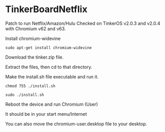 # TinkerBoardNetflix
Patch to run Netflix/Amazon/Hulu
Checked on TinkerOS v2.0.3 and v2.0.4 with Chromium v62 and v63.

Install chromium-widevine

`sudo apt-get install chromium-widevine` 

Download the tinker.zip file.

Extract the files, then cd to that directory.

Make the install.sh file executable and run it.

`chmod 755 ./install.sh`

`sudo ./install.sh`

Reboot the device and run Chromium (User)

It should be in your start menu/Internet

You can also move the chromium-user.desktop file to your desktop.
